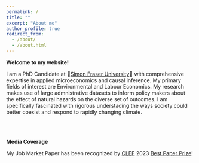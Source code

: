 ```yaml
---
permalink: /
title: ""
excerpt: "About me"
author_profile: true
redirect_from: 
  - /about/
  - /about.html
---
```


**Welcome to my website!**

I am a PhD Candidate at 🍁[Simon Fraser University](https://www.sfu.ca/economics/community/news/2020/05/sfu-economics-maintains-top-three-ranking-.html)🍁 with comprehensive expertise in applied microeconomics and causal inference. My primary fields of interest are Environmental and Labour Economics. My research makes use of large admnistrative datasets to inform policy makers about the effect of natural hazards on the diverse set of outcomes. I am specifically fascinated with rigorous understading the ways society could better coexist and respond to rapidly changing climate.

<br />
<br />

**Media Coverage**

My Job Market Paper has been recognized by [CLEF](https://clef.uwaterloo.ca/prize/) 2023 [Best Paper Prize](https://www.sfu.ca/economics/community/news/2023/06/wildfire-smoke-and-labour-market-outcomes--phd-paper-runner-up-f.html)!
